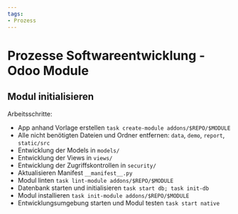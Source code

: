 ```yaml
---
tags:
- Prozess
---
```

# Prozesse Softwareentwicklung - Odoo Module

## Modul initialisieren

Arbeitsschritte:
* App anhand Vorlage erstellen `task create-module addons/$REPO/$MODULE`
* Alle nicht benötigten Dateien und Ordner entfernen: `data`, `demo`, `report`, `static/src`
* Entwicklung der Models in `models/`
* Entwicklung der Views in `views/`
* Entwicklung der Zugriffskontrollen in `security/`
* Aktualisieren Manifest `__manifest__.py`
* Modul linten `task lint-module addons/$REPO/$MODULE`
* Datenbank starten und initialisieren `task start db; task init-db`
* Modul installieren `task init-module addons/$REPO/$MODULE`
* Entwicklungsumgebung starten und Modul testen `task start native`
